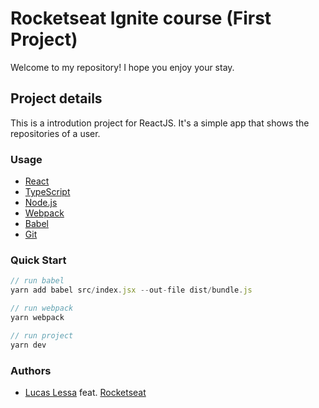 # Rocketseat Ignite course (First Project)

Welcome to my repository! I hope you enjoy your stay.

## Project details

This is a introdution project for ReactJS. It's a simple app that shows the repositories of a user.

### Usage

- [React](https://reactjs.org/)
- [TypeScript](https://www.typescriptlang.org/)
- [Node.js](https://nodejs.org/)
- [Webpack](https://webpack.js.org/)
- [Babel](https://babeljs.io/)
- [Git](https://git-scm.com/)

### Quick Start
```js
// run babel
yarn add babel src/index.jsx --out-file dist/bundle.js

// run webpack
yarn webpack

// run project
yarn dev
```

### Authors
- [Lucas Lessa](https://github.com/LucasLessa14) feat. [Rocketseat](https://rocketseat.com.br)